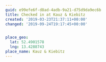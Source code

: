 ```yaml
---
guid: e99efe6f-d8ad-4adb-9a21-d75d9da9ec6b
title: Checked in at Kauz & Kiebitz
created: '2019-03-23T21:37:11+00:00'
changed: '2019-09-24T19:17:45+00:00'


place_geo:
  lat: 52.4901578
  lng: 13.4288743
place_name: Kauz & Kiebitz
---
```


